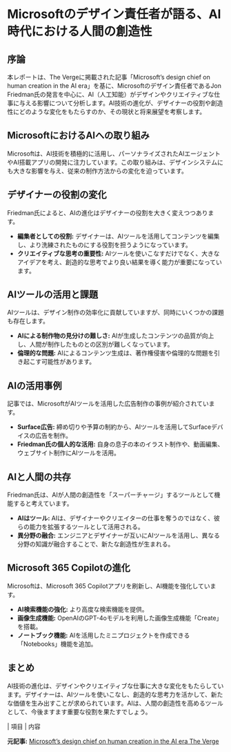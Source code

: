 # Microsoftのデザイン責任者が語る、AI時代における人間の創造性

## 序論

本レポートは、The Vergeに掲載された記事「Microsoft’s design chief on human creation in the AI era」を基に、Microsoftのデザイン責任者であるJon Friedman氏の発言を中心に、AI（人工知能）がデザインやクリエイティブな仕事に与える影響について分析します。AI技術の進化が、デザイナーの役割や創造性にどのような変化をもたらすのか、その現状と将来展望を考察します。

## MicrosoftにおけるAIへの取り組み

Microsoftは、AI技術を積極的に活用し、パーソナライズされたAIエージェントやAI搭載アプリの開発に注力しています。この取り組みは、デザインシステムにも大きな影響を与え、従来の制作方法からの変化を迫っています。

## デザイナーの役割の変化

Friedman氏によると、AIの進化はデザイナーの役割を大きく変えつつあります。

* **編集者としての役割:** デザイナーは、AIツールを活用してコンテンツを編集し、より洗練されたものにする役割を担うようになっています。
* **クリエイティブな思考の重要性:** AIツールを使いこなすだけでなく、大きなアイデアを考え、創造的な思考でより良い結果を導く能力が重要になっています。

## AIツールの活用と課題

AIツールは、デザイン制作の効率化に貢献していますが、同時にいくつかの課題も存在します。

* **AIによる制作物の見分けの難しさ:** AIが生成したコンテンツの品質が向上し、人間が制作したものとの区別が難しくなっています。
* **倫理的な問題:** AIによるコンテンツ生成は、著作権侵害や倫理的な問題を引き起こす可能性があります。

## AIの活用事例

記事では、MicrosoftがAIツールを活用した広告制作の事例が紹介されています。

* **Surface広告:** 締め切りや予算の制約から、AIツールを活用してSurfaceデバイスの広告を制作。
* **Friedman氏の個人的な活用:** 自身の息子の本のイラスト制作や、動画編集、ウェブサイト制作にAIツールを活用。

## AIと人間の共存

Friedman氏は、AIが人間の創造性を「スーパーチャージ」するツールとして機能すると考えています。

* **AIはツール:** AIは、デザイナーやクリエイターの仕事を奪うのではなく、彼らの能力を拡張するツールとして活用される。
* **異分野の融合:** エンジニアとデザイナーが互いにAIツールを活用し、異なる分野の知識が融合することで、新たな創造性が生まれる。

## Microsoft 365 Copilotの進化

Microsoftは、Microsoft 365 Copilotアプリを刷新し、AI機能を強化しています。

* **AI検索機能の強化:** より高度な検索機能を提供。
* **画像生成機能:** OpenAIのGPT-4oモデルを利用した画像生成機能「Create」を搭載。
* **ノートブック機能:** AIを活用したミニプロジェクトを作成できる「Notebooks」機能を追加。

## まとめ

AI技術の進化は、デザインやクリエイティブな仕事に大きな変化をもたらしています。デザイナーは、AIツールを使いこなし、創造的な思考力を活かして、新たな価値を生み出すことが求められています。AIは、人間の創造性を高めるツールとして、今後ますます重要な役割を果たすでしょう。

| 項目 | 内容 

**元記事:** [Microsoft’s design chief on human creation in the AI era The Verge](https://www.theverge.com/notepad-microsoft-newsletter/655370/microsoft-design-ai-era-jon-friedman-interview-notepad)